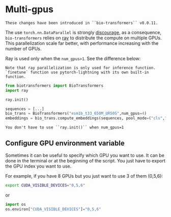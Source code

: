 # Multi-gpus

```{note}
These changes have been introduced in ``bio-transformers`` v0.0.11.
```

The use ``torch.nn.DataParallel`` is strongly [discourage](https://pytorch.org/docs/stable/notes/cuda.html#cuda-nn-ddp-instead), as a consequence, ``bio-transformers`` relies on [ray](https://docs.ray.io/en/master/?badge=master#) to distribute the compute on multiple GPUs. This parallelization scale far better, with performance increasing with the number of GPUs.

Ray is used only when the ``num_gpus>1``. See the difference below:

```{important}
Note that ray parallelization is only used for inference function. `finetune` function use pytorch-lightning with its own built-in function.
```

```python
from biotransformers import BioTransformers
import ray

ray.init()

sequences = [...]
bio_trans = BioTransformers("esm1b_t33_650M_UR50S",num_gpus=4)
embeddings = bio_trans.compute_embeddings(sequences, pool_mode=("cls","mean"), batch_size=8)
```

```{note}
You don't have to use ``ray.init()`` when num_gpus=1
```

## Configure GPU environment variable

Sometimes it can be useful to specify which GPU you want to use. It can be done in the terminal or at the beginning of the script. You just have to export the GPU index you want to use.

For example, if you have 8 GPUs but you just want to use 3 of them (0,5,6):

```bash
export CUDA_VISIBLE_DEVICES="0,5,6"
```

or

```python
import os
os.environ["CUDA_VISIBLE_DEVICES"]="0,5,6"
```

